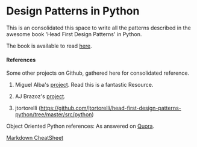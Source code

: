 # Design Patterns in Python
This is an consolidated this space to write all the patterns described in the awesome book 'Head First Design Patterns' in Python.

The book is available to read [here](https://drive.google.com/drive/folders/1spxvFuaszSlT7Lm0mIOViINHzYqpDkaI).


#### References


Some other projects on Github, gathered here for consolidated reference.

1. Miguel Alba's [project](https://github.com/miguelalba-old/hfdp-python). Read this is a fantastic Resource.

2. AJ Brazoz's [project](https://github.com/ajbrzoz/Head-First-Design-Patterns).

3. jtortorelli
(https://github.com/jtortorelli/head-first-design-patterns-python/tree/master/src/python)


Object Oriented Python references:
As answered on [Quora](https://www.quora.com/What-are-the-best-books-literature-for-learning-Object-Oriented-Programming-in-Python?share=1).

[Markdown CheatSheet](https://github.com/tchapi/markdown-cheatsheet/blob/master/README.md)
